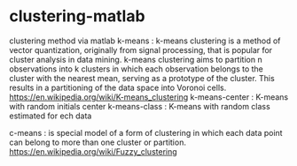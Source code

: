 # clustering-matlab
clustering method via matlab
k-means : k-means clustering is a method of vector quantization, originally from signal processing, that is popular for cluster analysis in data mining. k-means clustering aims to partition n observations into k clusters in which each observation belongs to the cluster with the nearest mean, serving as a prototype of the cluster. This results in a partitioning of the data space into Voronoi cells.
https://en.wikipedia.org/wiki/K-means_clustering
 k-means-center : K-means with random initials center
 k-means-class : K-means with random class estimated for ech data

c-means : is special model of a form of clustering in which each data point can belong to more than one cluster or partition.
https://en.wikipedia.org/wiki/Fuzzy_clustering

